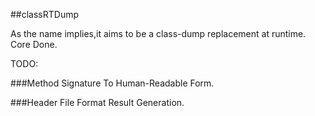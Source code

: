##classRTDump

As the name implies,it aims to be a class-dump replacement at runtime.
Core Done.

TODO:

###Method Signature To Human-Readable Form.

###Header File Format Result Generation.

